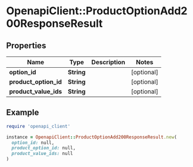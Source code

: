 # OpenapiClient::ProductOptionAdd200ResponseResult

## Properties

| Name | Type | Description | Notes |
| ---- | ---- | ----------- | ----- |
| **option_id** | **String** |  | [optional] |
| **product_option_id** | **String** |  | [optional] |
| **product_value_ids** | **String** |  | [optional] |

## Example

```ruby
require 'openapi_client'

instance = OpenapiClient::ProductOptionAdd200ResponseResult.new(
  option_id: null,
  product_option_id: null,
  product_value_ids: null
)
```


